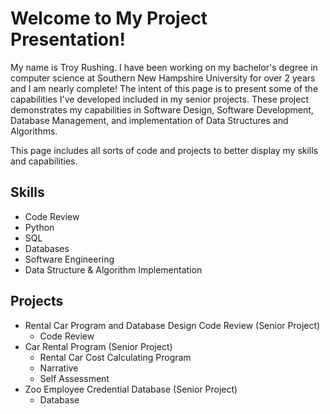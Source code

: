 # **Welcome to My Project Presentation!**

My name is Troy Rushing. I have been working on my bachelor's degree in computer science at Southern New Hampshire University
for over 2 years and I am nearly complete! The intent of this page is to present some of the capabilities I've developed included 
in my senior projects. These project demonstrates my capabilities in Software Design, Software Development, Database
Management, and implementation of Data Structures and Algorithms. 

This page includes all sorts of code and projects to better display my skills and capabilities. 

## Skills
- Code Review
- Python
- SQL
- Databases
- Software Engineering
- Data Structure & Algorithm Implementation

## Projects
- Rental Car Program and Database Design Code Review (Senior Project)
  - Code Review
- Car Rental Program (Senior Project)
  - Rental Car Cost Calculating Program
  - Narrative
  - Self Assessment
- Zoo Employee Credential Database (Senior Project)
  - Database
